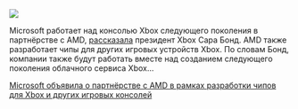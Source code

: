 <!--2025-06-18 14:37:42-->
<div class="yb">
  <div class="rss habr"><img src="https://habrastorage.org/webt/zg/b9/c3/zgb9c3xzu3tjk2ajxs-fnvxf55i.jpeg" /><p>Microsoft работает над консолью Xbox следующего поколения в партнёрстве с AMD, <a href="https://youtu.be/VOCtRanwXrA?si=CJjrAu4mEn_0JrhH" rel="noopener noreferrer nofollow">рассказала</a> президент Xbox Сара Бонд. AMD также разработает чипы для других игровых устройств Xbox. По словам Бонд, компании также будут работать вместе над созданием следующего поколения облачного сервиса Xbox... <p class="titl"><a href="https://habr.com/ru/news/919616/?utm_source=habrahabr&utm_medium=rss&utm_campaign=919616">Microsoft объявила о партнёрстве с AMD в рамках разработки чипов для Xbox и других игровых консолей</a></p></div>
</div>
